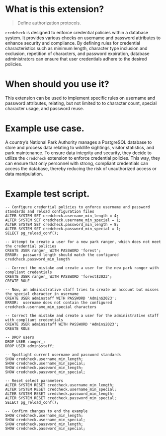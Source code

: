 # What is this extension?

> Define authorization protocols.

`credcheck` is designed to enforce credential policies within a database system. It provides various checks on username and password attributes to enhance security and compliance. By defining rules for credential characteristics such as minimum length, character type inclusion and exclusion, repetition of characters, and password expiration, database administrators can ensure that user credentials adhere to the desired policies.

# When should you use it?

This extension can be used to implement specific rules on username and password attributes, relating, but not limited to to character count, special character usage, and password reuse.

# Example use case.

A country’s National Park Authority manages a PostgreSQL database to store and process data relating to wildlife sightings, visitor statistics, and park maintenance. To ensure data integrity and security, they decide to utilize the `credcheck` extension to enforce credential policies. This way, they can ensure that only personnel with strong, compliant credentials can access the database, thereby reducing the risk of unauthorized access or data manipulation.

# Example test script.

```
-- Configure credential policies to enforce username and password standards and reload configuration files
ALTER SYSTEM SET credcheck.username_min_length = 4;
ALTER SYSTEM SET credcheck.username_min_special = 1;
ALTER SYSTEM SET credcheck.password_min_length = 8;
ALTER SYSTEM SET credcheck.password_min_special = 1;
SELECT pg_reload_conf();

-- Attempt to create a user for a new park ranger, which does not meet the credential policies
CREATE USER ranger_ WITH PASSWORD 'forest';
ERROR:  password length should match the configured credcheck.password_min_length

-- Correct the mistake and create a user for the new park ranger with compliant credentials
CREATE USER ranger_ WITH PASSWORD 'forest$2023';
CREATE ROLE

-- Now, an administrative staff tries to create an account but misses the special character in username
CREATE USER adminstaff WITH PASSWORD 'Admin$2023';
ERROR:  username does not contain the configured credcheck.username_min_special characters

-- Correct the mistake and create a user for the administrative staff with compliant credentials
CREATE USER admin$staff WITH PASSWORD 'Admin$2023';
CREATE ROLE

-- DROP users
DROP USER ranger_;
DROP USER admin$staff;

-- Spotlight current username and password standards
SHOW credcheck.username_min_length;
SHOW credcheck.username_min_special;
SHOW credcheck.password_min_length;
SHOW credcheck.password_min_special;

-- Reset select parameters
ALTER SYSTEM RESET credcheck.username_min_length;
ALTER SYSTEM RESET credcheck.username_min_special;
ALTER SYSTEM RESET credcheck.password_min_length;
ALTER SYSTEM RESET credcheck.password_min_special;
SELECT pg_reload_conf();

-- Confirm changes to end the example
SHOW credcheck.username_min_length;
SHOW credcheck.username_min_special;
SHOW credcheck.password_min_length;
SHOW credcheck.password_min_special;
```
